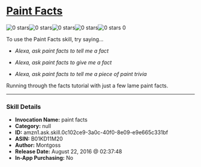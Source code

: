 # [Paint Facts](http://alexa.amazon.com/#skills/amzn1.ask.skill.0c102ce9-3a0c-40f0-8e09-e9e665c331bf)
![0 stars](../../images/ic_star_border_black_18dp_1x.png)![0 stars](../../images/ic_star_border_black_18dp_1x.png)![0 stars](../../images/ic_star_border_black_18dp_1x.png)![0 stars](../../images/ic_star_border_black_18dp_1x.png)![0 stars](../../images/ic_star_border_black_18dp_1x.png) 0

To use the Paint Facts skill, try saying...

* *Alexa, ask paint facts to tell me a fact*

* *Alexa, ask paint facts to give me a fact*

* *Alexa, ask paint facts to tell me a piece of paint trivia*

Running through the facts tutorial with just a few lame paint facts.

***

### Skill Details

* **Invocation Name:** paint facts
* **Category:** null
* **ID:** amzn1.ask.skill.0c102ce9-3a0c-40f0-8e09-e9e665c331bf
* **ASIN:** B01KD11M20
* **Author:** Montgoss
* **Release Date:** August 22, 2016 @ 02:37:48
* **In-App Purchasing:** No
